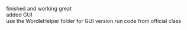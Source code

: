 finished and working great  
added GUI  
use the WordleHelper folder for GUI version 
run code from official class  
